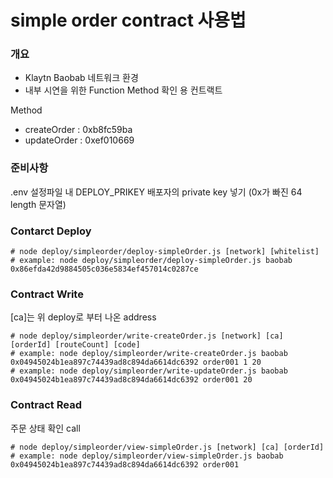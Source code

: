 # simple order contract 사용법

### 개요

- Klaytn Baobab 네트워크 환경
- 내부 시연을 위한 Function Method 확인 용 컨트랙트

Method

- createOrder : 0xb8fc59ba
- updateOrder : 0xef010669

### 준비사항

.env 설정파일 내 DEPLOY_PRIKEY 배포자의 private key 넣기 (0x가 빠진 64 length 문자열)

### Contarct Deploy

```
# node deploy/simpleorder/deploy-simpleOrder.js [network] [whitelist]
# example: node deploy/simpleorder/deploy-simpleOrder.js baobab 0x86efda42d9884505c036e5834ef457014c0287ce
```

### Contract Write

[ca]는 위 deploy로 부터 나온 address

```
# node deploy/simpleorder/write-createOrder.js [network] [ca] [orderId] [routeCount] [code]
# example: node deploy/simpleorder/write-createOrder.js baobab 0x04945024b1ea897c74439ad8c894da6614dc6392 order001 1 20
# example: node deploy/simpleorder/write-updateOrder.js baobab 0x04945024b1ea897c74439ad8c894da6614dc6392 order001 20
```

### Contract Read

주문 상태 확인 call

```
# node deploy/simpleorder/view-simpleOrder.js [network] [ca] [orderId]
# example: node deploy/simpleorder/view-simpleOrder.js baobab 0x04945024b1ea897c74439ad8c894da6614dc6392 order001
```
